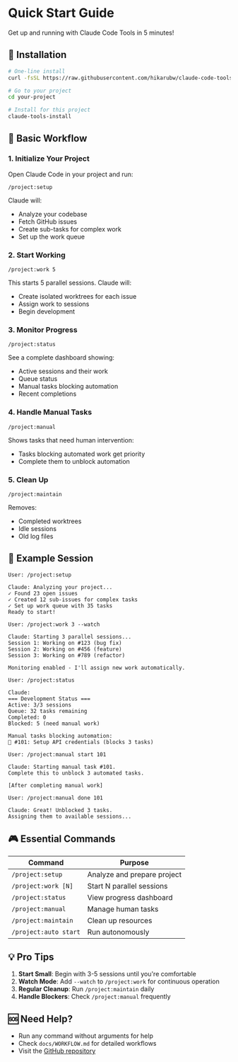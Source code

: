 # Quick Start Guide

Get up and running with Claude Code Tools in 5 minutes!

## 🚀 Installation

```bash
# One-line install
curl -fsSL https://raw.githubusercontent.com/hikarubw/claude-code-tools/main/scripts/install.sh | bash

# Go to your project
cd your-project

# Install for this project
claude-tools-install
```

## 🎯 Basic Workflow

### 1. Initialize Your Project

Open Claude Code in your project and run:

```
/project:setup
```

Claude will:
- Analyze your codebase
- Fetch GitHub issues
- Create sub-tasks for complex work
- Set up the work queue

### 2. Start Working

```
/project:work 5
```

This starts 5 parallel sessions. Claude will:
- Create isolated worktrees for each issue
- Assign work to sessions
- Begin development

### 3. Monitor Progress

```
/project:status
```

See a complete dashboard showing:
- Active sessions and their work
- Queue status
- Manual tasks blocking automation
- Recent completions

### 4. Handle Manual Tasks

```
/project:manual
```

Shows tasks that need human intervention:
- Tasks blocking automated work get priority
- Complete them to unblock automation

### 5. Clean Up

```
/project:maintain
```

Removes:
- Completed worktrees
- Idle sessions
- Old log files

## 📘 Example Session

```
User: /project:setup

Claude: Analyzing your project...
✓ Found 23 open issues
✓ Created 12 sub-issues for complex tasks
✓ Set up work queue with 35 tasks
Ready to start!

User: /project:work 3 --watch

Claude: Starting 3 parallel sessions...
Session 1: Working on #123 (bug fix)
Session 2: Working on #456 (feature)
Session 3: Working on #789 (refactor)

Monitoring enabled - I'll assign new work automatically.

User: /project:status

Claude: 
=== Development Status ===
Active: 3/3 sessions
Queue: 32 tasks remaining
Completed: 0
Blocked: 5 (need manual work)

Manual tasks blocking automation:
🚨 #101: Setup API credentials (blocks 3 tasks)

User: /project:manual start 101

Claude: Starting manual task #101.
Complete this to unblock 3 automated tasks.

[After completing manual work]

User: /project:manual done 101

Claude: Great! Unblocked 3 tasks.
Assigning them to available sessions...
```

## 🎮 Essential Commands

| Command | Purpose |
|---------|---------|
| `/project:setup` | Analyze and prepare project |
| `/project:work [N]` | Start N parallel sessions |
| `/project:status` | View progress dashboard |
| `/project:manual` | Manage human tasks |
| `/project:maintain` | Clean up resources |
| `/project:auto start` | Run autonomously |

## 💡 Pro Tips

1. **Start Small**: Begin with 3-5 sessions until you're comfortable
2. **Watch Mode**: Add `--watch` to `/project:work` for continuous operation
3. **Regular Cleanup**: Run `/project:maintain` daily
4. **Handle Blockers**: Check `/project:manual` frequently

## 🆘 Need Help?

- Run any command without arguments for help
- Check `docs/WORKFLOW.md` for detailed workflows
- Visit the [GitHub repository](https://github.com/hikarubw/claude-code-tools)